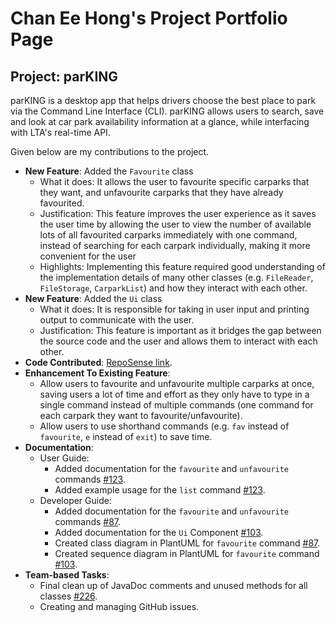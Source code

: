 # Chan Ee Hong's Project Portfolio Page

## Project: parKING

parKING is a desktop app that helps drivers choose the best place to park via the Command Line Interface (CLI).
parKING allows users to search, save and look at car park availability information at a glance, while interfacing with
LTA's real-time API.

Given below are my contributions to the project.

- **New Feature**: Added the `Favourite` class
  - What it does: It allows the user to favourite specific carparks that they want, and unfavourite carparks that they have already favourited.
  - Justification: This feature improves the user experience as it saves the user time by allowing the user to view the 
number of available lots of all favourited carparks immediately with one command, instead of searching for each carpark individually, making it more convenient for the user
  - Highlights: Implementing this feature required good understanding of the implementation details of many other classes (e.g. `FileReader`, `FileStorage`, `CarparkList`) and how they interact with each other.
- **New Feature**: Added the `Ui` class
  - What it does: It is responsible for taking in user input and printing output to communicate with the user.
  - Justification: This feature is important as it bridges the gap between the source code and the user and allows them to interact with each other.
- **Code Contributed**: [RepoSense link](https://nus-cs2113-ay2223s1.github.io/tp-dashboard/?search=eehongchan&breakdown=true).
- **Enhancement To Existing Feature**:
  - Allow users to favourite and unfavourite multiple carparks at once, saving users a lot of time and effort as they only have to type in a single command instead of multiple commands (one command for each carpark they want to favourite/unfavourite).
  - Allow users to use shorthand commands (e.g. `fav` instead of `favourite`, `e` instead of `exit`) to save time.
- **Documentation**:
  - User Guide:
    - Added documentation for the `favourite` and `unfavourite` commands [#123](https://github.com/AY2223S1-CS2113-T17-4/tp/pull/123).
    - Added example usage for the `list` command [#123](https://github.com/AY2223S1-CS2113-T17-4/tp/pull/123).
  - Developer Guide:
    - Added documentation for the `favourite` and `unfavourite` commands [#87](https://github.com/AY2223S1-CS2113-T17-4/tp/pull/87).
    - Added documentation for the `Ui` Component [#103](https://github.com/AY2223S1-CS2113-T17-4/tp/pull/103).
    - Created class diagram in PlantUML for `favourite` command [#87](https://github.com/AY2223S1-CS2113-T17-4/tp/pull/87).
    - Created sequence diagram in PlantUML for `favourite` command [#103](https://github.com/AY2223S1-CS2113-T17-4/tp/pull/103).
- **Team-based Tasks**:
  - Final clean up of JavaDoc comments and unused methods for all classes [#226](https://github.com/AY2223S1-CS2113-T17-4/tp/pull/226).
  - Creating and managing GitHub issues.
